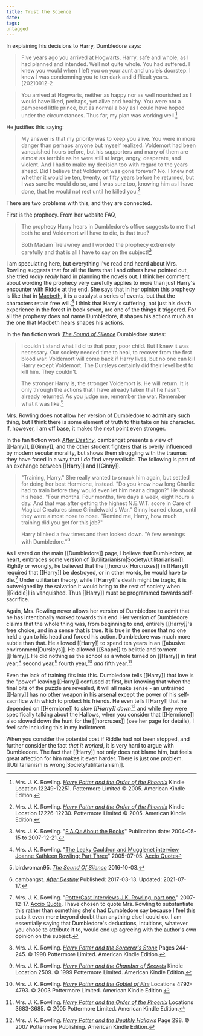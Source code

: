 ```yaml
---
title: Trust the Science
date: 
tags:
untagged
---
```

In explaining his decisions to Harry, Dumbledore says:

> Five years ago you arrived at Hogwarts, Harry, safe and whole, as I had
> planned and intended. Well not quite whole. You had suffered. I knew you
> would when I left you on your aunt and uncle’s doorstep. I knew I was
> condemning you to ten dark and difficult years.[20210912-2

> You arrived at Hogwarts, neither as happy nor as well nourished
> as I would have liked, perhaps, yet alive and healthy. You were not
> a pampered little prince, but as normal a boy as I could have hoped
> under the circumstances. Thus far, my plan was working well.[^20210912-3]

He justifies this saying: 

> My answer is that my priority was to keep you alive. You were in more danger
> than perhaps anyone but myself realized. Voldemort had been vanquished hours
> before, but his supporters and many of them are almost as terrible as he
> were still at large, angry, desperate, and violent. And I had to make my
> decision too with regard to the years ahead. Did I believe that Voldemort
> was gone forever? No. I knew not whether it would be ten, twenty, or fifty
> years before he returned, but I was sure he would do so, and I was sure too,
> knowing him as I have done, that he would not rest until he killed
> you.[^20210912-4]
 
There are two problems with this, and they are connected. 

First is the prophecy.  From her website FAQ,

> The prophecy Harry hears in Dumbledore’s office suggests to me that both he
> and Voldemort will have to die, is that true?
> 
> Both Madam Trelawney and I worded the prophecy extremely carefully and that
> is all I have to say on the subject![^20210912-5]

I am speculating here, but everything I've read and heard about Mrs. Rowling suggests that for all the flaws that I and others have pointed out, she tried *really really* hard in planning the novels out.  I think her comment about wording the prophecy very carefully applies to more than just Harry's encounter with Riddle at the end.  She says that in her opinion this prophecy is like that in [Macbeth][WSM1], it is a catalyst a series of events, but that the characters retain free will.[^20210912-6]  I think that Harry's suffering, not just his death experience in the forest in book seven, are one of the things it triggered.  For all the prophesy does not name Dumbledore, it shapes his actions much as the one that Macbeth hears shapes his actions. 

In the fan fiction work _[The Sound of Silence][BW95TSS1]_ Dumbledore states:

> I couldn't stand what I did to that poor, poor child. But I knew it was
> necessary. Our society needed time to heal, to recover from the first blood
> war. Voldemort will come back if Harry lives, but no one can kill Harry
> except Voldemort. The Dursleys certainly did their level best to kill him.
> They couldn't.
> 
> The stronger Harry is, the stronger Voldemort is. He will return. It is only through the actions that I have already taken that he hasn't already returned. As you judge me, remember the war. Remember what it was like.[^20210912-7]

Mrs. Rowling does not allow her version of Dumbledore to admit any such thing, but I think there is some element of truth to this take on his character.  If, however, I am off base, it makes the next point even stronger. 

In the fan fiction work _[After Destiny][CAD1]_, cambangst presents a view of [[Harry]], [[Ginny]], and the other student fighters that is overly influenced by modern secular morality, but shows them struggling with the traumas they have faced in a way that I *do* find very realistic.  The following is part of an exchange between [[Harry]] and [[Ginny]].  

> "Training, Harry." She really wanted to smack him again, but settled for
> doing her best Hermione, instead. "Do you know how long Charlie had to train
> before they would even let him near a dragon?" He shook his head. "Four
> months. Four months, five days a week, eight hours a day. And that was after
> getting the highest N.E.W.T. score in Care of Magical Creatures since
> Grindelwald's War." Ginny leaned closer, until they were almost nose to
> nose. "Remind me, Harry, how much training did you get for this job?"
> 
> Harry blinked a few times and then looked down. "A few evenings with
> Dumbledore."[^20210912-1]

As I stated on the main [[Dumbledore]] page, I believe that Dumbledore, at
heart, embraces some  version of [[utilitarianism|Society/utilitarianism]].
Rightly or wrongly, he believed that the [[horcrux|Horcruxes]] in [[Harry]]
required that [[Harry]] be destroyed, or in other words, he would have to
die.[^20210912-9]  Under utilitarian theory, while [[Harry]]'s death might be
tragic, it is outweighed by the salvation it would bring to the rest of
society when [[Riddle]] is vanquished.  Thus [[Harry]] must be programmed
towards self-sacrifice.

Again, Mrs. Rowling never allows her version of Dumbledore to admit that he has intentionally worked towards this end.  Her version of Dumbledore claims that the whole thing was, from beginning to end, entirely [[Harry]]'s free choice, and in a sense that is true.  It is true in the sense that no one held a gun to his head and forced his action.  Dumbledore was much more subtle than that.  He allowed [[Harry]] to spend ten years in an [[abusive environment|Dursleys]].  He allowed [[Snape]] to belittle and torment [[Harry]].  He did nothing as the school as a whole turned on [[Harry]] in first year,[^20210912-10] second year,[^20210912-11] fourth year,[^20210912-12] *and* fifth year.[^20210912-13]  

Even the lack of training fits into this.  Dumbledore tells [[Harry]] that love is the "power" leaving [[Harry]] confused at first, but knowing that when the final bits of the puzzle are revealed, it will all make sense - an untrained [[Harry]] has no other weapon in his arsenal except the power of his self-sacrifice with which to protect his friends.  He even tells [[Harry]] that he depended on [[Hermione]] to *slow [[Harry]] down*[^20210913-1] and while they were specifically talking about the Hallows, when you consider that [[Hermione]] also slowed down the hunt for the [[horcruxes]] (see her page for details), I feel safe including this in my indictment. 

When you consider the potential cost if Riddle had not been stopped, and
further consider the fact *that it worked*, it is very hard to argue with
Dumbledore.  The fact that [[Harry]] not only does not blame him, but feels
great affection for him makes it even harder.  There is just one problem.
[[Utilitarianism is wrong|Society/utilitarianism]]. 

[CAD1]: https://fanfictalk.com/archive/viewstory.php?sid=721

[BW95TSS1]: https://www.fanfiction.net/s/12175260

[WSM1]: https://www.gutenberg.org/cache/epub/1533/pg1533-images.html.utf8.gzip

[^20210913-1]: Mrs. J. K. Rowling.
    _[Harry Potter and the Deathly Hallows](https://www.goodreads.com/book/show/136251.Harry_Potter_and_the_Deathly_Hallows)_
    Page 298.
    © 2007 Pottermore Publishing. American Kindle Edition. 

[^20210912-13]: Mrs. J. K. Rowling.
    _[Harry Potter and the Order of the Phoenix](https://www.goodreads.com/book/show/2.Harry_Potter_and_the_Order_of_the_Phoenix)_
    Locations 3683-3685. 
    © 2005 Pottermore Limited. American Kindle Edition. 

[^20210912-12]: Mrs. J. K. Rowling.
    _[Harry Potter and the Goblet of Fire](https://www.goodreads.com/book/show/6.Harry_Potter_and_the_Goblet_of_Fire)_
    Locations 4792-4793.
    © 2003 Pottermore Limited. American Kindle Edition. 

[^20210912-11]: Mrs. J. K. Rowling.
    _[Harry Potter and the Chamber of Secrets](https://www.goodreads.com/book/show/15881.Harry_Potter_and_the_Chamber_of_Secrets)_
    Kindle Location 2509. 
    © 1999 Pottermore Limited. American Kindle Edition. 

[^20210912-10]: Mrs. J. K. Rowling.
    _[Harry Potter and the Sorcerer's Stone](https://www.goodreads.com/book/show/3.Harry_Potter_and_the_Sorcerer_s_Stone)_
    Pages 244-245.
    © 1998 Pottermore Limited. American Kindle Edition. 

[^20210912-9]: Mrs. J. K. Rowling. 
    "[PotterCast Interviews J.K. Rowling, part one.](http://www.accio-quote.org/articles/2007/1217-pottercast-anelli.html)" 
    2007-12-17. [Accio Quote](http://www.accio-quote.org). 
    I have chosen to quote Mrs. Rowling to substantiate this rather than something she's had Dumbledore say because I feel this puts it even more beyond doubt than anything else I could do.  I am essentially saying that Dumbledore's deductions, intuitions, whatever you chose to attribute it to, would end up agreeing with the author's own opinion on the subject.  

[^20210912-1]: cambangst. 
    _[After Destiny](https://fanfictalk.com/archive/viewstory.php?sid=721)_
    Published: 2017-03-13. Updated: 2021-07-17. 

[^20210912-2]: Mrs. J. K. Rowling.
    _[Harry Potter and the Order of the Phoenix](https://www.goodreads.com/book/show/2.Harry_Potter_and_the_Order_of_the_Phoenix)_
    Kindle Location 12222-12223. 
    Pottermore Limited © 2005. American Kindle Edition.

[^20210912-3]: Mrs. J. K. Rowling.
    _[Harry Potter and the Order of the Phoenix](https://www.goodreads.com/book/show/2.Harry_Potter_and_the_Order_of_the_Phoenix)_
    Kindle Location 12249-12251. 
    Pottermore Limited © 2005. American Kindle Edition.

[^20210912-4]: Mrs. J. K. Rowling.
    _[Harry Potter and the Order of the Phoenix](https://www.goodreads.com/book/show/2.Harry_Potter_and_the_Order_of_the_Phoenix)_
    Kindle Location 12226-12230. 
    Pottermore Limited © 2005. American Kindle Edition.

[^20210912-5]: Mrs. J. K. Rowling. 
    "[F.A.Q.: About the Books](https://www.rowlingindex.org/work/faq1web/)"
    Publication date: 2004-05-15 to 2007-12-21. 

[^20210912-6]: Mrs. J. K. Rowling. 
    "[The Leaky Cauldron and Mugglenet interview Joanne Kathleen Rowling: Part Three](http://www.accio-quote.org/articles/2005/0705-tlc_mugglenet-anelli-3.htm)"
    2005-07-05. [Accio Quote](http://www.accio-quote.org/)

[^20210912-7]: birdwoman95. 
    _[The Sound Of Silence](https://www.fanfiction.net/s/12175260)_
    2016-10-03. 
